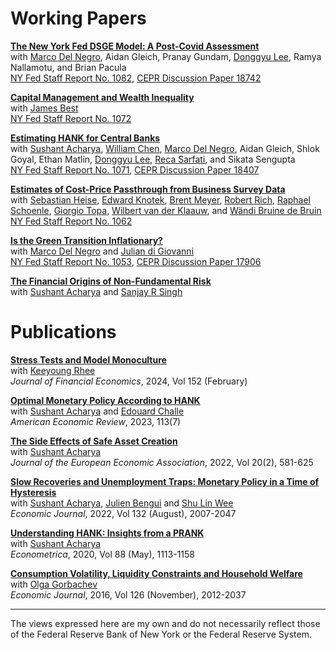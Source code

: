 # Working Papers
<a id="working-papers"></a> 

**[The New York Fed DSGE Model: A Post-Covid Assessment](https://papers.ssrn.com/sol3/papers.cfm?abstract_id=4691985)** \
with [Marco Del Negro](https://www.newyorkfed.org/research/economists/delnegro), Aidan Gleich, Pranay Gundam, [Donggyu Lee](https://sites.google.com/view/donggyulee), Ramya Nallamotu, and Brian Pacula\
[NY Fed Staff Report No. 1082](https://www.newyorkfed.org/research/staff_reports/sr1082.html), [CEPR Discussion Paper 18742](https://cepr.org/publications/dp18742)

**[Capital Management and Wealth Inequality](https://keshavdogra.github.io/papers/BestDogra_jan2024.pdf)** \
with [James Best](https://sites.google.com/site/jamesalaricbest/)\
[NY Fed Staff Report No. 1072](https://www.newyorkfed.org/research/staff_reports/sr1072.html)

**[Estimating HANK for Central Banks](https://papers.ssrn.com/sol3/papers.cfm?abstract_id=4548683)** \
with [Sushant Acharya](https://sushantacharya.github.io/), [William Chen](https://economics.mit.edu/people/phd-students/william-chen), [Marco Del Negro](https://www.newyorkfed.org/research/economists/delnegro), Aidan Gleich, Shlok Goyal, Ethan Matlin, [Donggyu Lee](https://sites.google.com/view/donggyulee), [Reca Sarfati](http://www.recasarfati.com/), and Sikata Sengupta\
[NY Fed Staff Report No. 1071](https://www.newyorkfed.org/research/staff_reports/sr1071.html), [CEPR Discussion Paper 18407](https://cepr.org/publications/dp18407)

**[Estimates of Cost-Price Passthrough from Business Survey Data](https://keshavdogra.github.io/papers/dogra_et_al_cost_price_passthrough.pdf)** \
with [Sebastian Heise](https://www.sebastianheise.com/), [Edward Knotek](https://www.clevelandfed.org/people/profiles/k/knotek-edward-s-ii), [Brent Meyer](https://www.atlantafed.org/research/economists/meyer-brent), [Robert Rich](https://www.clevelandfed.org/people/profiles/r/rich-robert-w), [Raphael Schoenle](https://people.brandeis.edu/~schoenle/), [Giorgio Topa](https://www.newyorkfed.org/research/economists/topa), [Wilbert van der Klaauw](https://www.newyorkfed.org/research/economists/vanderklaauw), and [Wändi Bruine de Bruin](https://priceschool.usc.edu/people/wandi-bruine-de-bruin/) \
[NY Fed Staff Report No. 1062](https://www.newyorkfed.org/research/staff_reports/sr1062.html)

**[Is the Green Transition Inflationary?](https://keshavdogra.github.io/papers/DNdiGDo_climate_inflation%20v2.pdf)** \
with [Marco Del Negro](https://www.newyorkfed.org/research/economists/delnegro) and [Julian di Giovanni](https://julian.digiovanni.ca/) \
[NY Fed Staff Report No. 1053](https://www.newyorkfed.org/research/staff_reports/sr1053), [CEPR Discussion Paper 17906](https://cepr.org/publications/dp17906)

**[The Financial Origins of Non-Fundamental Risk](https://keshavdogra.github.io/papers/ADS_Nov21.pdf)** \
with [Sushant Acharya](https://sushantacharya.github.io/) and [Sanjay R Singh](https://ssingh.ucdavis.edu/)

# Publications
<a id="publications"></a>

**[Stress Tests and Model Monoculture](https://doi.org/10.1016/j.jfineco.2023.103760)** \
with [Keeyoung Rhee](https://sites.google.com/view/keeyoungrhee/) \
*Journal of Financial Economics*, 2024, Vol 152 (February)

**[Optimal Monetary Policy According to HANK](https://doi.org/10.1257/aer.20200239)** \
with [Sushant Acharya](https://sushantacharya.github.io/) and [Edouard Challe](https://sites.google.com/site/edouardchalle/) \
*American Economic Review*, 2023, 113(7)

**[The Side Effects of Safe Asset Creation](https://doi.org/10.1093/jeea/jvab029)** \
with [Sushant Acharya](https://sushantacharya.github.io/) \
*Journal of the European Economic Association*, 2022, Vol 20(2), 581-625

**[Slow Recoveries and Unemployment Traps: Monetary Policy in a Time of Hysteresis](https://doi.org/10.1093/ej/ueac016)** \
with [Sushant Acharya](https://sushantacharya.github.io/), [Julien Bengui](https://jbengui.github.io/) and [Shu Lin Wee](https://sites.google.com/site/shulinwee/) \
*Economic Journal*, 2022, Vol 132 (August), 2007-2047

**[Understanding HANK: Insights from a PRANK](https://doi.org/10.3982/ECTA16409)** \
with [Sushant Acharya](https://sushantacharya.github.io/) \
*Econometrica*, 2020, Vol 88 (May), 1113-1158

**[Consumption Volatility, Liquidity Constraints and Household Welfare](https://doi.org/10.1111/ecoj.12295)** \
with [Olga Gorbachev](https://lerner.udel.edu/faculty-staff-directory/olga-gorbachev/) \
*Economic Journal*, 2016, Vol 126 (November), 2012-2037


---

The views expressed here are my own and do not necessarily reflect those of the Federal Reserve Bank of New York or the Federal Reserve System.
